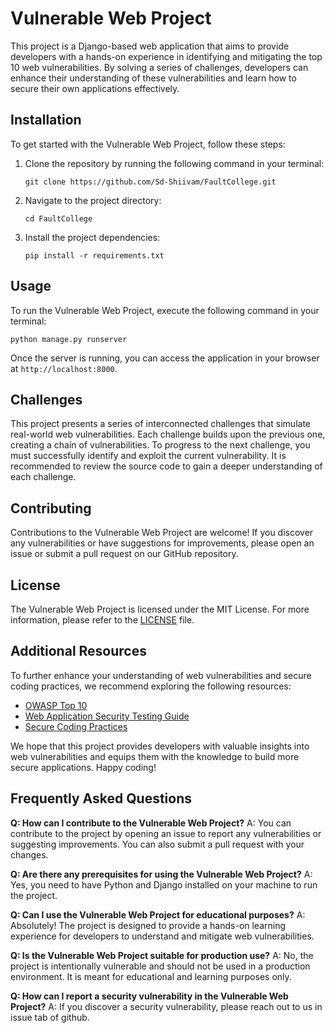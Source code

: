 # Vulnerable Web Project

This project is a Django-based web application that aims to provide developers with a hands-on experience in identifying and mitigating the top 10 web vulnerabilities. By solving a series of challenges, developers can enhance their understanding of these vulnerabilities and learn how to secure their own applications effectively.


## Installation

To get started with the Vulnerable Web Project, follow these steps:

1. Clone the repository by running the following command in your terminal:
    ```
    git clone https://github.com/Sd-Shiivam/FaultCollege.git
    ```

2. Navigate to the project directory:
    ```
    cd FaultCollege
    ```

3. Install the project dependencies:
    ```
    pip install -r requirements.txt
    ```

## Usage

To run the Vulnerable Web Project, execute the following command in your terminal:
```
python manage.py runserver
```

Once the server is running, you can access the application in your browser at `http://localhost:8000`.

## Challenges

This project presents a series of interconnected challenges that simulate real-world web vulnerabilities. Each challenge builds upon the previous one, creating a chain of vulnerabilities. To progress to the next challenge, you must successfully identify and exploit the current vulnerability. It is recommended to review the source code to gain a deeper understanding of each challenge.

## Contributing

Contributions to the Vulnerable Web Project are welcome! If you discover any vulnerabilities or have suggestions for improvements, please open an issue or submit a pull request on our GitHub repository.

## License

The Vulnerable Web Project is licensed under the MIT License. For more information, please refer to the [LICENSE](LICENSE) file.

## Additional Resources

To further enhance your understanding of web vulnerabilities and secure coding practices, we recommend exploring the following resources:

- [OWASP Top 10](https://owasp.org/www-project-top-ten/)
- [Web Application Security Testing Guide](https://owasp.org/www-project-web-security-testing-guide/)
- [Secure Coding Practices](https://www.owasp.org/index.php/Secure_Coding_Practices)

We hope that this project provides developers with valuable insights into web vulnerabilities and equips them with the knowledge to build more secure applications. Happy coding!

## Frequently Asked Questions

**Q: How can I contribute to the Vulnerable Web Project?**
A: You can contribute to the project by opening an issue to report any vulnerabilities or suggesting improvements. You can also submit a pull request with your changes.

**Q: Are there any prerequisites for using the Vulnerable Web Project?**
A: Yes, you need to have Python and Django installed on your machine to run the project.

**Q: Can I use the Vulnerable Web Project for educational purposes?**
A: Absolutely! The project is designed to provide a hands-on learning experience for developers to understand and mitigate web vulnerabilities.

**Q: Is the Vulnerable Web Project suitable for production use?**
A: No, the project is intentionally vulnerable and should not be used in a production environment. It is meant for educational and learning purposes only.

**Q: How can I report a security vulnerability in the Vulnerable Web Project?**
A: If you discover a security vulnerability, please reach out to us in issue tab of github.


